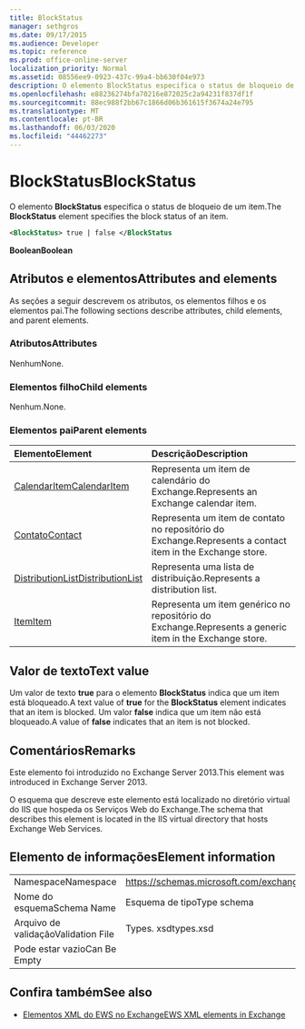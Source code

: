 ```yaml
---
title: BlockStatus
manager: sethgros
ms.date: 09/17/2015
ms.audience: Developer
ms.topic: reference
ms.prod: office-online-server
localization_priority: Normal
ms.assetid: 08556ee9-0923-437c-99a4-bb630f04e973
description: O elemento BlockStatus especifica o status de bloqueio de um item.
ms.openlocfilehash: e88236274bfa70216e872025c2a94231f837df1f
ms.sourcegitcommit: 88ec988f2bb67c1866d06b361615f3674a24e795
ms.translationtype: MT
ms.contentlocale: pt-BR
ms.lasthandoff: 06/03/2020
ms.locfileid: "44462273"
---
```

# <a name="blockstatus"></a><span data-ttu-id="c9f81-103">BlockStatus</span><span class="sxs-lookup"><span data-stu-id="c9f81-103">BlockStatus</span></span>

<span data-ttu-id="c9f81-104">O elemento **BlockStatus** especifica o status de bloqueio de um item.</span><span class="sxs-lookup"><span data-stu-id="c9f81-104">The **BlockStatus** element specifies the block status of an item.</span></span> 
  
```XML
<BlockStatus> true | false </BlockStatus
```

 <span data-ttu-id="c9f81-105">**Boolean**</span><span class="sxs-lookup"><span data-stu-id="c9f81-105">**Boolean**</span></span>
## <a name="attributes-and-elements"></a><span data-ttu-id="c9f81-106">Atributos e elementos</span><span class="sxs-lookup"><span data-stu-id="c9f81-106">Attributes and elements</span></span>

<span data-ttu-id="c9f81-107">As seções a seguir descrevem os atributos, os elementos filhos e os elementos pai.</span><span class="sxs-lookup"><span data-stu-id="c9f81-107">The following sections describe attributes, child elements, and parent elements.</span></span>
  
### <a name="attributes"></a><span data-ttu-id="c9f81-108">Atributos</span><span class="sxs-lookup"><span data-stu-id="c9f81-108">Attributes</span></span>

<span data-ttu-id="c9f81-109">Nenhum</span><span class="sxs-lookup"><span data-stu-id="c9f81-109">None.</span></span>
  
### <a name="child-elements"></a><span data-ttu-id="c9f81-110">Elementos filho</span><span class="sxs-lookup"><span data-stu-id="c9f81-110">Child elements</span></span>

<span data-ttu-id="c9f81-111">Nenhum.</span><span class="sxs-lookup"><span data-stu-id="c9f81-111">None.</span></span>
  
### <a name="parent-elements"></a><span data-ttu-id="c9f81-112">Elementos pai</span><span class="sxs-lookup"><span data-stu-id="c9f81-112">Parent elements</span></span>

|<span data-ttu-id="c9f81-113">**Elemento**</span><span class="sxs-lookup"><span data-stu-id="c9f81-113">**Element**</span></span>|<span data-ttu-id="c9f81-114">**Descrição**</span><span class="sxs-lookup"><span data-stu-id="c9f81-114">**Description**</span></span>|
|:-----|:-----|
|[<span data-ttu-id="c9f81-115">CalendarItem</span><span class="sxs-lookup"><span data-stu-id="c9f81-115">CalendarItem</span></span>](calendaritem.md) <br/> |<span data-ttu-id="c9f81-116">Representa um item de calendário do Exchange.</span><span class="sxs-lookup"><span data-stu-id="c9f81-116">Represents an Exchange calendar item.</span></span>  <br/> |
|[<span data-ttu-id="c9f81-117">Contato</span><span class="sxs-lookup"><span data-stu-id="c9f81-117">Contact</span></span>](contact.md) <br/> |<span data-ttu-id="c9f81-118">Representa um item de contato no repositório do Exchange.</span><span class="sxs-lookup"><span data-stu-id="c9f81-118">Represents a contact item in the Exchange store.</span></span>  <br/> |
|[<span data-ttu-id="c9f81-119">DistributionList</span><span class="sxs-lookup"><span data-stu-id="c9f81-119">DistributionList</span></span>](distributionlist.md) <br/> |<span data-ttu-id="c9f81-120">Representa uma lista de distribuição.</span><span class="sxs-lookup"><span data-stu-id="c9f81-120">Represents a distribution list.</span></span>  <br/> |
|[<span data-ttu-id="c9f81-121">Item</span><span class="sxs-lookup"><span data-stu-id="c9f81-121">Item</span></span>](item.md) <br/> |<span data-ttu-id="c9f81-122">Representa um item genérico no repositório do Exchange.</span><span class="sxs-lookup"><span data-stu-id="c9f81-122">Represents a generic item in the Exchange store.</span></span>  <br/> |
   
## <a name="text-value"></a><span data-ttu-id="c9f81-123">Valor de texto</span><span class="sxs-lookup"><span data-stu-id="c9f81-123">Text value</span></span>

<span data-ttu-id="c9f81-124">Um valor de texto **true** para o elemento **BlockStatus** indica que um item está bloqueado.</span><span class="sxs-lookup"><span data-stu-id="c9f81-124">A text value of **true** for the **BlockStatus** element indicates that an item is blocked.</span></span> <span data-ttu-id="c9f81-125">Um valor **false** indica que um item não está bloqueado.</span><span class="sxs-lookup"><span data-stu-id="c9f81-125">A value of **false** indicates that an item is not blocked.</span></span> 
  
## <a name="remarks"></a><span data-ttu-id="c9f81-126">Comentários</span><span class="sxs-lookup"><span data-stu-id="c9f81-126">Remarks</span></span>

<span data-ttu-id="c9f81-127">Este elemento foi introduzido no Exchange Server 2013.</span><span class="sxs-lookup"><span data-stu-id="c9f81-127">This element was introduced in Exchange Server 2013.</span></span>
  
<span data-ttu-id="c9f81-128">O esquema que descreve este elemento está localizado no diretório virtual do IIS que hospeda os Serviços Web do Exchange.</span><span class="sxs-lookup"><span data-stu-id="c9f81-128">The schema that describes this element is located in the IIS virtual directory that hosts Exchange Web Services.</span></span>
  
## <a name="element-information"></a><span data-ttu-id="c9f81-129">Elemento de informações</span><span class="sxs-lookup"><span data-stu-id="c9f81-129">Element information</span></span>

|||
|:-----|:-----|
|<span data-ttu-id="c9f81-130">Namespace</span><span class="sxs-lookup"><span data-stu-id="c9f81-130">Namespace</span></span>  <br/> |https://schemas.microsoft.com/exchange/services/2006/types  <br/> |
|<span data-ttu-id="c9f81-131">Nome do esquema</span><span class="sxs-lookup"><span data-stu-id="c9f81-131">Schema Name</span></span>  <br/> |<span data-ttu-id="c9f81-132">Esquema de tipo</span><span class="sxs-lookup"><span data-stu-id="c9f81-132">Type schema</span></span>  <br/> |
|<span data-ttu-id="c9f81-133">Arquivo de validação</span><span class="sxs-lookup"><span data-stu-id="c9f81-133">Validation File</span></span>  <br/> |<span data-ttu-id="c9f81-134">Types. xsd</span><span class="sxs-lookup"><span data-stu-id="c9f81-134">types.xsd</span></span>  <br/> |
|<span data-ttu-id="c9f81-135">Pode estar vazio</span><span class="sxs-lookup"><span data-stu-id="c9f81-135">Can Be Empty</span></span>  <br/> ||
   
## <a name="see-also"></a><span data-ttu-id="c9f81-136">Confira também</span><span class="sxs-lookup"><span data-stu-id="c9f81-136">See also</span></span>



- [<span data-ttu-id="c9f81-137">Elementos XML do EWS no Exchange</span><span class="sxs-lookup"><span data-stu-id="c9f81-137">EWS XML elements in Exchange</span></span>](ews-xml-elements-in-exchange.md)

